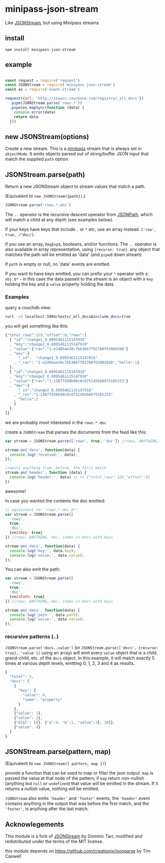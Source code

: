 # minipass-json-stream

Like [JSONStream](http://npm.im/JSONStream), but using Minipass streams

## install

```
npm install minipass-json-stream
```

## example

```js

const request = require('request')
const JSONStream = require('minipass-json-stream')
const es = require('event-stream')

request({url: 'http://isaacs.couchone.com/registry/_all_docs'})
  .pipe(JSONStream.parse('rows.*'))
  .pipe(es.mapSync(function (data) {
    console.error(data)
    return data
  }))
```

## new JSONStream(options)

Create a new stream.  This is a [minipass](http://npm.im/minipass) stream
that is always set in `objectMode`.  It emits objects parsed out of
string/buffer JSON input that match the supplied `path` option.

## JSONStream.parse(path)

Return a new JSONStream object to stream values that match a path.

(Equivalent to `new JSONStream({path})`.)

``` js
JSONStream.parse('rows.*.doc')
```

The `..` operator is the recursive descent operator from
[JSONPath](http://goessner.net/articles/JsonPath/), which will match a
child at any depth (see examples below).

If your keys have keys that include `.` or `*` etc, use an array instead.
`['row', true, /^doc/]`.

If you use an array, `RegExp`s, booleans, and/or functions. The `..`
operator is also available in array representation, using `{recurse:
true}`.  any object that matches the path will be emitted as 'data' (and
`pipe`d down stream)

If `path` is empty or null, no 'data' events are emitted.

If you want to have keys emitted, you can prefix your `*` operator with
`$`: `obj.$*` - in this case the data passed to the stream is an object
with a `key` holding the key and a `value` property holding the data.

### Examples

query a couchdb view:

``` bash
curl -sS localhost:5984/tests/_all_docs&include_docs=true
```
you will get something like this:

``` js
{"total_rows":129,"offset":0,"rows":[
  { "id":"change1_0.6995461115147918"
  , "key":"change1_0.6995461115147918"
  , "value":{"rev":"1-e240bae28c7bb3667f02760f6398d508"}
  , "doc":{
      "_id":  "change1_0.6995461115147918"
    , "_rev": "1-e240bae28c7bb3667f02760f6398d508","hello":1}
  },
  { "id":"change2_0.6995461115147918"
  , "key":"change2_0.6995461115147918"
  , "value":{"rev":"1-13677d36b98c0c075145bb8975105153"}
  , "doc":{
      "_id":"change2_0.6995461115147918"
    , "_rev":"1-13677d36b98c0c075145bb8975105153"
    , "hello":2
    }
  },
]}
```

we are probably most interested in the `rows.*.doc`

create a `JSONStream` that parses the documents from the feed like this:

``` js
var stream = JSONStream.parse(['rows', true, 'doc']) //rows, ANYTHING, doc

stream.on('data', function(data) {
  console.log('received:', data);
});

//emits anything from _before_ the first match
stream.on('header', function (data) {
  console.log('header:', data) // => {"total_rows":129,"offset":0}
})
```

awesome!

In case you wanted the contents the doc emitted:

``` js
// equivalent to: 'rows.*.doc.$*'
var stream = JSONStream.parse([
  'rows',
  true,
  'doc',
  {emitKey: true}
]) //rows, ANYTHING, doc, items in docs with keys

stream.on('data', function(data) {
  console.log('key:', data.key);
  console.log('value:', data.value);
});
```

You can also emit the path:

``` js
var stream = JSONStream.parse([
  'rows',
  true,
  'doc',
  {emitPath: true}
]) //rows, ANYTHING, doc, items in docs with keys

stream.on('data', function(data) {
  console.log('path:', data.path);
  console.log('value:', data.value);
});
```

### recursive patterns (..)

`JSONStream.parse('docs..value')` 
(or `JSONStream.parse(['docs', {recurse: true}, 'value'])` using an array)
will emit every `value` object that is a child, grand-child, etc. of the 
`docs` object. In this example, it will match exactly 5 times at various depth
levels, emitting 0, 1, 2, 3 and 4 as results.

```js
{
  "total": 5,
  "docs": [
    {
      "key": {
        "value": 0,
        "some": "property"
      }
    },
    {"value": 1},
    {"value": 2},
    {"blbl": [{}, {"a":0, "b":1, "value":3}, 10]},
    {"value": 4}
  ]
}
```

## JSONStream.parse(pattern, map)

(Equivalent to `new JSONStream({ pattern, map })`)

provide a function that can be used to map or filter
the json output. `map` is passed the value at that node of the pattern,
if `map` return non-nullish (anything but `null` or `undefined`)
that value will be emitted in the stream. If it returns a nullish value,
nothing will be emitted.

`JSONStream` also emits `'header'` and `'footer'` events,
the `'header'` event contains anything in the output that was before
the first match, and the `'footer'`, is anything after the last match.

## Acknowlegements

This module is a fork of [JSONStream](http://npm.im/JSONStream) by Dominic
Tarr, modified and redistributed under the terms of the MIT license.

this module depends on https://github.com/creationix/jsonparse
by Tim Caswell
